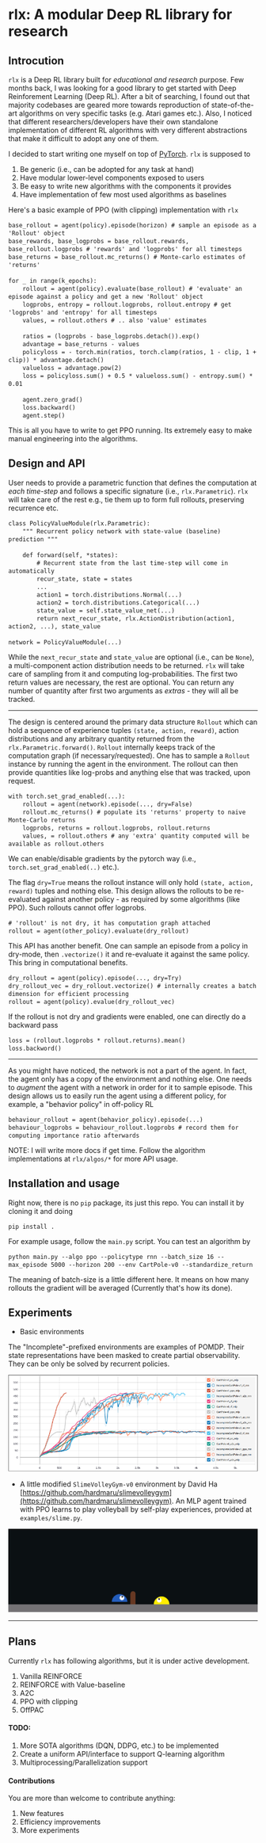 # rlx: A modular Deep RL library for research

## Introcution

`rlx` is a Deep RL library built for *educational and research* purpose. Few months back, I was looking for a good library to get started with Deep Reinforement Learning (Deep RL). After a bit of searching, I found out that majority codebases are geared more towards reproduction of state-of-the-art algorithms on very specific tasks (e.g. Atari games etc.). Also, I noticed that different researchers/developers have their own standalone implementation of different RL algorithms with very different abstractions that make it difficult to adopt any one of them.

I decided to start writing one myself on top of [PyTorch](https://pytorch.org/). `rlx` is supposed to
1. Be generic (i.e., can be adopted for any task at hand)
2. Have modular lower-level components exposed to users
3. Be easy to write new algorithms with the components it provides
4. Have implementation of few most used algorithms as baselines

Here's a basic example of PPO (with clipping) implementation with `rlx`

```
base_rollout = agent(policy).episode(horizon) # sample an episode as a 'Rollout' object
base_rewards, base_logprobs = base_rollout.rewards, base_rollout.logprobs # 'rewards' and 'logprobs' for all timesteps
base_returns = base_rollout.mc_returns() # Monte-carlo estimates of 'returns'

for _ in range(k_epochs):
    rollout = agent(policy).evaluate(base_rollout) # 'evaluate' an episode against a policy and get a new 'Rollout' object
    logprobs, entropy = rollout.logprobs, rollout.entropy # get 'logprobs' and 'entropy' for all timesteps
    values, = rollout.others # .. also 'value' estimates

    ratios = (logprobs - base_logprobs.detach()).exp()
    advantage = base_returns - values
    policyloss = - torch.min(ratios, torch.clamp(ratios, 1 - clip, 1 + clip)) * advantage.detach()
    valueloss = advantage.pow(2)
    loss = policyloss.sum() + 0.5 * valueloss.sum() - entropy.sum() * 0.01

    agent.zero_grad()
    loss.backward()
    agent.step()
```

This is all you have to write to get PPO running. Its extremely easy to make manual engineering into the algorithms.

## Design and API

User needs to provide a parametric function that defines the computation at *each time-step* and follows a specific signature (i.e., `rlx.Parametric`). `rlx` will take care of the rest e.g., tie them up to form full rollouts, preserving recurrence etc.

```
class PolicyValueModule(rlx.Parametric):
    """ Recurrent policy network with state-value (baseline) prediction """

    def forward(self, *states):
    	# Recurrent state from the last time-step will come in automatically
        recur_state, state = states
        ...
        action1 = torch.distributions.Normal(...)
        action2 = torch.distributions.Categorical(...)
        state_value = self.state_value_net(...)
        return next_recur_state, rlx.ActionDistribution(action1, action2, ...), state_value

network = PolicyValueModule(...)
```

While the `next_recur_state` and `state_value` are optional (i.e., can be `None`), a multi-component action distribution needs to be returned. `rlx` will take care of sampling from it and computing log-probabilities. The first two return values are necessary, the rest are optional. You can return any number of quantity after first two arguments as *extras* - they will all be tracked.

---

The design is centered around the primary data structure `Rollout` which can hold a sequence of experience tuples `(state, action, reward)`, action distributions and any arbitrary quantity returned from the `rlx.Parametric.forward()`. `Rollout` internally keeps track of the computation graph (if necessary/requested). One has to sample a `Rollout` instance by running the agent in the environment. The rollout can then provide quantities like log-probs and anything else that was tracked, upon request.

```
with torch.set_grad_enabled(...):
	rollout = agent(network).episode(..., dry=False)
	rollout.mc_returns() # populate its 'returns' property to naive Monte-Carlo returns
	logprobs, returns = rollout.logprobs, rollout.returns
	values, = rollout.others # any 'extra' quantity computed will be available as rollout.others
```

We can enable/disable gradients by the pytorch way (i.e., `torch.set_grad_enabled(..)` etc.).

The flag `dry=True` means the rollout instance will only hold `(state, action, reward)` tuples and nothing else. This design allows the rollouts to be re-evaluated against another policy - as required by some algorithms (like PPO). Such rollouts cannot offer logprobs.

```
# 'rollout' is not dry, it has computation graph attached
rollout = agent(other_policy).evaluate(dry_rollout)
```

This API has another benefit. One can sample an episode from a policy in dry-mode, then `.vectorize()` it and re-evaluate it against the same policy. This bring in computational benefits.

```
dry_rollout = agent(policy).episode(..., dry=Try)
dry_rollout_vec = dry_rollout.vectorize() # internally creates a batch dimension for efficient processing
rollout = agent(policy).evalue(dry_rollout_vec)
```

If the rollout is not dry and gradients were enabled, one can directly do a backward pass

```
loss = (rollout.logprobs * rollout.returns).mean()
loss.backword()
```

---

As you might have noticed, the network is not a part of the agent. In fact, the agent only has a copy of the environment and nothing else. One needs to *augment* the agent with a network in order for it to sample episode. This design allows us to easily run the agent using a different policy, for example, a "behavior policy" in off-policy RL

```
behaviour_rollout = agent(behavior_policy).episode(...)
behaviour_logprobs = behaviour_rollout.logprobs # record them for computing importance ratio afterwards
```

NOTE: I will write more docs if get time. Follow the algorithm implementations at `rlx/algos/*` for more API usage.

## Installation and usage

Right now, there is no `pip` package, its just this repo. You can install it by cloning it and doing
```
pip install .
```

For example usage, follow the `main.py` script. You can test an algorithm by
```
python main.py --algo ppo --policytype rnn --batch_size 16 --max_episode 5000 --horizon 200 --env CartPole-v0 --standardize_return
```

The meaning of batch-size is a little different here. It means on how many rollouts the gradient will be averaged (Currently that's how its done).

## Experiments

- Basic environments

The "Incomplete"-prefixed environments are examples of POMDP. Their state representations have been masked to create partial observability. They can be only be solved by recurrent policies.

![](extra/exp.png)

- A little modified `SlimeVolleyGym-v0` environment by David Ha [https://github.com/hardmaru/slimevolleygym](https://github.com/hardmaru/slimevolleygym). An MLP agent trained with PPO learns to play volleyball by self-play experiences, provided at `examples/slime.py`.

![](extra/volley.gif)

---

## Plans

Currently `rlx` has following algorithms, but it is under active development.

1. Vanilla REINFORCE
2. REINFORCE with Value-baseline
3. A2C
4. PPO with clipping
5. OffPAC

#### TODO:

1. More SOTA algorithms (DQN, DDPG, etc.) to be implemented
2. Create a uniform API/interface to support Q-learning algorithm
3. Multiprocessing/Parallelization support

#### Contributions

You are more than welcome to contribute anything:
1. New features
2. Efficiency improvements
3. More experiments